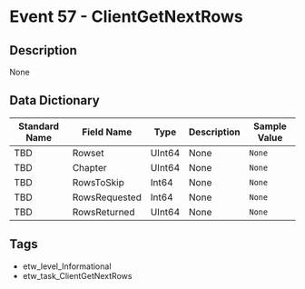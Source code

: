 # Event 57 - ClientGetNextRows

## Description
None

## Data Dictionary
|Standard Name|Field Name|Type|Description|Sample Value|
|---|---|---|---|---|
|TBD|Rowset|UInt64|None|`None`|
|TBD|Chapter|UInt64|None|`None`|
|TBD|RowsToSkip|Int64|None|`None`|
|TBD|RowsRequested|Int64|None|`None`|
|TBD|RowsReturned|UInt64|None|`None`|

## Tags
* etw_level_Informational
* etw_task_ClientGetNextRows